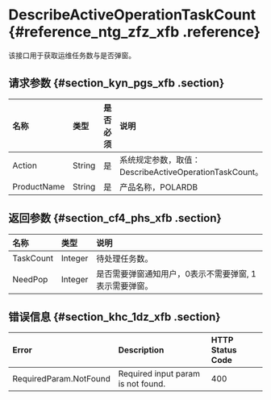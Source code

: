 # DescribeActiveOperationTaskCount {#reference_ntg_zfz_xfb .reference}

该接口用于获取运维任务数与是否弹窗。

## 请求参数 {#section_kyn_pgs_xfb .section}

|名称|类型|是否必须|说明|
|:-|:-|:---|:-|
|Action|String|是|系统规定参数，取值：DescribeActiveOperationTaskCount。|
|ProductName|String|是|产品名称，POLARDB|

## 返回参数 {#section_cf4_phs_xfb .section}

|名称|类型|说明|
|:-|:-|:-|
|TaskCount|Integer|待处理任务数。|
|NeedPop|Integer|是否需要弹窗通知用户，0表示不需要弹窗, 1表示需要弹窗。|

## 错误信息 {#section_khc_1dz_xfb .section}

|Error|Description|HTTP Status Code|
|:----|:----------|:---------------|
|RequiredParam.NotFound|Required input param is not found.|400|

